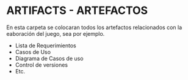 # ARTIFACTS - ARTEFACTOS

En esta carpeta se colocaran todos los artefactos relacionados con la eaboración del juego, sea por ejemplo.
- Lista de Requerimientos
- Casos de Uso
- Diagrama de Casos de uso
- Control de versiones
- Etc.

